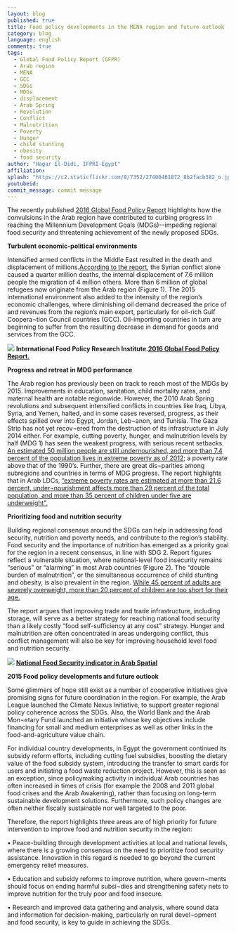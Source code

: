 ```yaml
---
layout: blog
published: true
title: Food policy developments in the MENA region and future outlook
category: blog
language: english
comments: true
tags: 
  - Global Food Policy Report (GFPR)
  - Arab region
  - MENA
  - GCC
  - SDGs
  - MDGs
  - displacement
  - Arab Spring
  - Revolution
  - Conflict
  - Malnutrition
  - Poverty
  - Hunger
  - child stunting
  - obesity
  - food security
author: "Hagar El-Didi, IFPRI-Egypt"
affiliation: 
splash: "https://c2.staticflickr.com/8/7352/27400461872_8b2facb382_o.jpg"
youtubeid: 
commit_message: commit message
---
```

The recently published [2016 Global Food Policy Report](http://www.ifpri.org/publication/2016-global-food-policy-report) highlights how the convulsions in the Arab region have contributed to curbing progress in reaching the Millennium Development Goals (MDGs)--impeding regional food security and threatening achievement of the newly proposed SDGs.  
<!-- more -->


**Turbulent economic-political environments**

Intensified armed conflicts in the Middle East resulted in the death and displacement of millions.[According to the report]( http://www.unhcr.org.uk/about-us/key-facts-and-figures.html), the Syrian conflict alone caused a quarter million deaths, the internal displacement of 7.6 million people the migration of 4 million others. More than 6 million of global refugees now originate from the Arab region (Figure 1). The 2015 international environment also added to the intensity of the region’s economic challenges, where diminishing oil demand decreased the price of and revenues from the region’s main export, particularly for oil-rich Gulf Coopera¬tion Council countries (GCC). Oil-importing countries in turn are beginning to suffer from the resulting decrease in demand for goods and services from the GCC.

![](https://c2.staticflickr.com/8/7794/27498690255_35368e3773.jpg)
**International Food Policy Research Institute.[2016 Global Food Policy Report.](http://www.ifpri.org/publication/2016-global-food-policy-report)**



**Progress and retreat in MDG performance**

The Arab region has previously been on track to reach most of the MDGs by 2015. Improvements in education, sanitation, child mortality rates, and maternal health are notable regionwide. However, the 2010 Arab Spring revolutions and subsequent intensified conflicts in countries like Iraq, Libya, Syria, and Yemen, halted, and in some cases reversed, progress, as their effects spilled over into Egypt, Jordan, Leb¬anon, and Tunisia. The Gaza Strip has not yet recov¬ered from the destruction of its infrastructure in July 2014 either. For example, cutting poverty, hunger, and malnutrition levels by half (MDG 1) has seen the weakest progress, with serious recent setbacks. [An estimated 50 million people are still undernourished, and more than 7.4 percent of the population lives in extreme poverty as of 2012](http://www.undp.org/content/dam/rbas/doc/MDGS%20publications/Arab_MDGR_2013_English.pdf); a poverty rate above that of the 1990’s. Further, there are great dis¬parities among subregions and countries in terms of MDG progress. The report highlights that in Arab LDCs, [“extreme poverty rates are estimated at more than 21.6 percent, under¬nourishment affects more than 29 percent of the total population, and more than 35 percent of children under five are underweight”.](http://www.ifpri.org/publication/2016-global-food-policy-report)

**Prioritizing food and nutrition security**

Building regional consensus around the SDGs can help in addressing food security, nutrition and poverty needs, and contribute to the region’s stability. Food security and the importance of nutrition has emerged as a priority goal for the region in a recent consensus, in line with SDG 2. Report figures reflect a vulnerable situation, where national-level food insecurity remains “serious” or “alarming” in most Arab countries (Figure 2). The “double burden of malnutrition”, or the simultaneous occurrence of child stunting and obesity, is also prevalent in the region. [While 45 percent of adults are severely overweight, more than 20 percent of children are too short for their age.](https://www.ifpri.org/publication/global-nutrition-report-2014-actions-and-accountability-accelerate-worlds-progress) 


The report argues that improving trade and trade infrastructure, including storage, will serve as a better strategy for reaching national food security than a likely costly “food self-sufficiency at any cost” strategy. Hunger and malnutrition are often concentrated in areas undergoing conflict, thus conflict management will also be key for improving household level food and nutrition security.

![](https://c2.staticflickr.com/8/7638/26889350154_b740981e39.jpg)
**[National Food Security indicator in Arab Spatial]( http://bit.ly/1ST6ECv)**



**2015 Food policy developments and future outlook**


Some glimmers of hope still exist as a number of cooperative initiatives give promising signs for future coordination in the region. For example, the Arab League launched the Climate Nexus Initiative, to support greater regional policy coherence across the SDGs. Also, the World Bank and the Arab Mon¬etary Fund launched an initiative whose key objectives include financing for small and medium enterprises as well as other links in the food-and-agriculture value chain. 

For individual country developments, in Egypt the government continued its subsidy reform efforts, including cutting fuel subsidies, boosting the dietary value of the food subsidy system, introducing the transfer to smart cards for users and initiating a food waste reduction project. However, this is seen as an exception, since policymaking activity in individual Arab countries has often increased in times of crisis (for example the 2008 and 2011 global food crises and the Arab Awakening), rather than focusing on long-term sustainable development solutions. Furthermore, such policy changes are often neither fiscally sustainable nor well targeted to the poor.

Therefore, the report highlights three areas are of high priority for future intervention to improve food and nutrition security in the region:

•	Peace-building through development activities at local and national levels, where there is a growing consensus on the need to prioritize food security assistance. Innovation in this regard is needed to go beyond the current emergency relief measures.

•	Education and subsidy reforms to improve nutrition, where govern¬ments should focus on ending harmful subsi¬dies and strengthening safety nets to improve nutrition for the truly poor and food insecure. 


•	Research and improved data gathering and analysis, where sound data and information for decision-making, particularly on rural devel¬opment and food security, is key to guide in achieving the SDGs.
